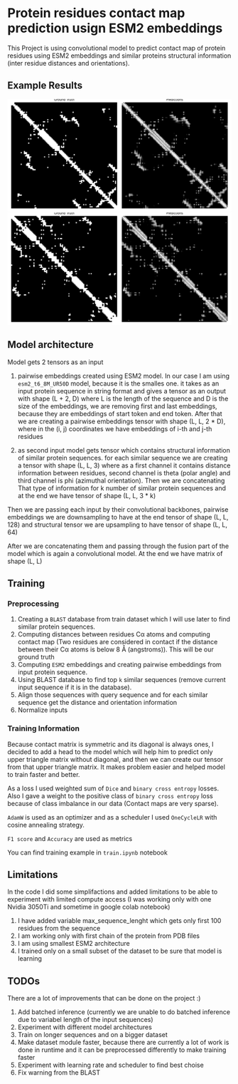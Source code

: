 # Protein residues contact map prediction usign ESM2 embeddings

This Project is using convolutional model to predict contact map of protein residues using ESM2 embeddings and similar proteins structural information (inter residue distances and orientations).

## Example Results

<img src="images/test1.png">
<img src="images/test2.png">

## Model architecture

Model gets 2 tensors as an input

1. pairwise embeddings created using ESM2 model. In our case I am using `esm2_t6_8M_UR50D` model, because it is the smalles one. it takes as an input protein sequence in string format and gives a tensor as an output with shape (L + 2, D) where L is the length of the sequence and D is the size of the embeddings, we are removing first and last embeddings, because they are embeddings of start token and end token. After that we are creating a pairwise embeddings tensor with shape (L, L, 2 * D), where in the (i, j) coordinates we have embeddings of i-th and j-th residues

2. as second input model gets tensor which contains structural information of similar protein sequences. for each similar sequence we are creating a tensor with shape (L, L, 3) where as a first channel it contains distance information between residues, second channel is theta (polar angle) and third channel is phi (azimuthal orientation). Then we are concatenating That type of information for k number of similar protein sequences and at the end we have tensor of shape (L, L, 3 * k)

Then we are passing each input by their convolutional backbones, pairwise embeddings we are downsampling to have at the end tensor of shape (L, L, 128) and structural tensor we are upsampling to have tensor of shape (L, L, 64)

After we are concatenating them and passing through the fusion part of the model which is again a convolutional model. At the end we have matrix of shape (L, L)

## Training

### Preprocessing

1. Creating a `BLAST` database from train dataset which I will use later to find similar protein sequences.
2. Computing distances between residues Cα atoms and computing contact map (Two residues are considered in contact if the distance between their Cα atoms is below 8 Å (angstroms)). This will be our ground truth
3. Computing `ESM2` embeddings and creating pairwise embeddings from input protein sequence.
4. Using BLAST database to find top `k` similar sequences (remove current input sequence if it is in the database).
5. Align those sequences with query sequence and for each similar sequence get the distance and orientation information
6. Normalize inputs

### Training Information

Because contact matrix is symmetric and its diagonal is always ones, I decided to add a head to the model which will help him to predict only upper triangle matrix without diagonal, and then we can create our tensor from that upper triangle matrix. It makes problem easier and helped model to train faster and better.

As a loss I used weighted sum of `Dice` and `binary cross entropy` losses. Also I gave a weight to the positive class of `binary cross entropy` loss because of class imbalance in our data (Contact maps are very sparse).

`AdamW` is used as an optimizer and as a scheduler I used `OneCycleLR` with cosine annealing strategy.

`F1 score` and `Accuracy` are used as metrics

You can find training example in `train.ipynb` notebook

## Limitations

In the code I did some simplifactions and added limitations to be able to experiment with limited compute access (I was working only with one Nvidia 3050Ti and sometime in google colab notebook)

1. I have added variable max_sequence_lenght which gets only first 100 residues from the sequence
2. I am working only with first chain of the protein from PDB files
3. I am using smallest ESM2 architecture
4. I trained only on a small subset of the dataset to be sure that model is learning


## TODOs

There are a lot of improvements that can be done on the project :)

1. Add batched inference (currently we are unable to do batched inference due to variabel length of the input sequences)
2. Experiment with different model architectures
3. Train on longer sequences and on a bigger dataset
4. Make dataset module faster, because there are currently a lot of work is done in runtime and it can be preprocessed differently to make training faster
5. Experiment with learning rate and scheduler to find best choise
6. Fix warning from the BLAST